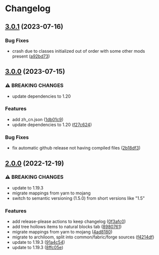 # Changelog

## [3.0.1](https://github.com/reoseah/tree-hollows/compare/v3.0.0...v3.0.1) (2023-07-16)


### Bug Fixes

* crash due to classes initialized out of order with some other mods present ([a92bd73](https://github.com/reoseah/tree-hollows/commit/a92bd73ca7be8f0356c517e30476352a25624250))

## [3.0.0](https://github.com/reoseah/tree-hollows/compare/v2.0.0...v3.0.0) (2023-07-15)


### ⚠ BREAKING CHANGES

* update dependencies to 1.20

### Features

* add zh_cn.json ([1db01c9](https://github.com/reoseah/tree-hollows/commit/1db01c9d38976bbac35e091d60db654e69fe390f))
* update dependencies to 1.20 ([f27c624](https://github.com/reoseah/tree-hollows/commit/f27c624c89456e863159b3cf191ebd490ec92d02))


### Bug Fixes

* fix automatic github release not having compiled files ([2b18df3](https://github.com/reoseah/tree-hollows/commit/2b18df3a95a818f4a05cc079a3a0e6720bce448f))

## [2.0.0](https://github.com/Reoseah/tree-hollows/compare/v1.5.0...v2.0.0) (2022-12-19)


### ⚠ BREAKING CHANGES

* update to 1.19.3
* migrate mappings from yarn to mojang
* switch to semantic versioning (1.5.0) from short versions like "1.5"

### Features

* add release-please actions to keep changelog ([0f3afc0](https://github.com/Reoseah/tree-hollows/commit/0f3afc09ecad0b09b89325775c8c33e146f338ad))
* add tree hollows items to natural blocks tab ([8980761](https://github.com/Reoseah/tree-hollows/commit/89807617bc6b9ac7207d26b3a8e1d2a5b0d87281))
* migrate mappings from yarn to mojang ([4ad8180](https://github.com/Reoseah/tree-hollows/commit/4ad81808042b2076b690f289dde023297d199e9c))
* migrate to archiloom, split into common/fabric/forge sources ([f4214df](https://github.com/Reoseah/tree-hollows/commit/f4214df493ce061eb5ee9bb8fd67ed9bb809268e))
* update to 1.19.3 ([91a4c54](https://github.com/Reoseah/tree-hollows/commit/91a4c545a927f8d16f63697947f7fc925b82e60d))
* update to 1.19.3 ([8ffc05e](https://github.com/Reoseah/tree-hollows/commit/8ffc05ef43d485ddd2718674f784bb3fdcacccc6))
